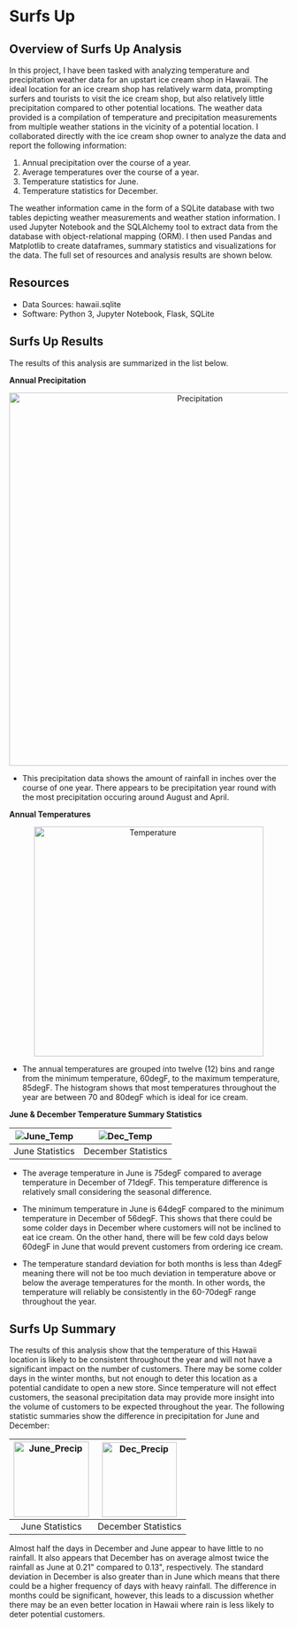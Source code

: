 # Surfs Up

## Overview of Surfs Up Analysis

In this project, I have been tasked with analyzing temperature and precipitation weather data for an upstart ice cream shop in Hawaii. The ideal location for an ice cream shop has relatively warm data, prompting surfers and tourists to visit the ice cream shop, but also relatively little precipitation compared to other potential locations. The weather data provided is a compilation of temperature and precipitation measurements from multiple weather stations in the vicinity of a potential location. I collaborated directly with the ice cream shop owner to analyze the data and report the following information:

1. Annual precipitation over the course of a year.
2. Average temperatures over the course of a year.
3. Temperature statistics for June.
4. Temperature statistics for December.

The weather information came in the form of a SQLite database with two tables depicting weather measurements and weather station information. I used Jupyter Notebook and the SQLAlchemy tool to extract data from the database with object-relational mapping (ORM). I then used Pandas and Matplotlib to create dataframes, summary statistics and visualizations for the data. The full set of resources and analysis results are shown below.

## Resources
- Data Sources: hawaii.sqlite
- Software: Python 3, Jupyter Notebook, Flask, SQLite

## Surfs Up Results

The results of this analysis are summarized in the list below.

**Annual Precipitation**
<div align="center">
<img width="674" alt="Precipitation" src="https://user-images.githubusercontent.com/95327115/154815270-15539bf6-89d9-4296-90fa-9b78acdb2aa9.png">
</div>

- This precipitation data shows the amount of rainfall in inches over the course of one year. There appears to be precipitation year round with the most precipitation occuring around August and April.
  
**Annual Temperatures**
<div align="center">
<img width="415" alt="Temperature" src="https://user-images.githubusercontent.com/95327115/154815283-357c274b-de7d-460e-be3b-e47374e2da62.png">
</div>

- The annual temperatures are grouped into twelve (12) bins and range from the minimum temperature, 60degF, to the maximum temperature, 85degF. The histogram shows that most temperatures throughout the year are between 70 and 80degF which is ideal for ice cream.


**June & December Temperature Summary Statistics**
<div align="center">
  
| ![June_Temp](https://user-images.githubusercontent.com/95327115/154815287-49a01690-35e3-4a05-8532-53e2ddd69808.png) | ![Dec_Temp](https://user-images.githubusercontent.com/95327115/154815293-2f928ada-8e05-47ab-9363-9effdec3022a.png) |
| :---: | :---: |
| June Statistics | December Statistics |

</div>

- The average temperature in June is 75degF compared to average temperature in December of 71degF. This temperature difference is relatively small considering the seasonal difference.
  
- The minimum temperature in June is 64degF compared to the minimum temperature in December of 56degF. This shows that there could be some colder days in December where customers will not be inclined to eat ice cream. On the other hand, there will be few cold days below 60degF in June that would prevent customers from ordering ice cream.
  
- The temperature standard deviation for both months is less than 4degF meaning there will not be too much deviation in temperature above or below the average temperatures for the month. In other words, the temperature will reliably be consistently in the 60-70degF range throughout the year.

## Surfs Up Summary

The results of this analysis show that the temperature of this Hawaii location is likely to be consistent throughout the year and will not have a significant impact on the number of customers. There may be some colder days in the winter months, but not enough to deter this location as a potential candidate to open a new store. Since temperature will not effect customers, the seasonal precipitation data may provide more insight into the volume of customers to be expected throughout the year. The following statistic summaries show the difference in precipitation for June and December:
<div align="center">
  
| <img width="136" alt="June_Precip" src="https://user-images.githubusercontent.com/95327115/154815303-0099a059-fd05-4a64-9cc2-085864e918df.png"> | <img width="135" alt="Dec_Precip" src="https://user-images.githubusercontent.com/95327115/154815318-4c63f3b3-bd93-4f79-94e2-3ae1928bdc85.png"> |
|:---:|:---:|
|June Statistics|December Statistics|

</div>

Almost half the days in December and June appear to have little to no rainfall. It also appears that December has on average almost twice the rainfall as June at 0.21" compared to 0.13", respectively. The standard deviation in December is also greater than in June which means that there could be a higher frequency of days with heavy rainfall. The difference in months could be significant, however, this leads to a discussion whether there may be an even better location in Hawaii where rain is less likely to deter potential customers.
